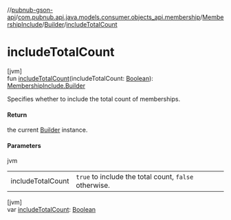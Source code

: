//[pubnub-gson-api](../../../../index.md)/[com.pubnub.api.java.models.consumer.objects_api.membership](../../index.md)/[MembershipInclude](../index.md)/[Builder](index.md)/[includeTotalCount](include-total-count.md)

# includeTotalCount

[jvm]\
fun [includeTotalCount](include-total-count.md)(includeTotalCount: [Boolean](https://kotlinlang.org/api/core/kotlin-stdlib/kotlin/-boolean/index.html)): [MembershipInclude.Builder](index.md)

Specifies whether to include the total count of memberships.

#### Return

the current [Builder](index.md) instance.

#### Parameters

jvm

| | |
|---|---|
| includeTotalCount | `true` to include the total count, `false` otherwise. |

[jvm]\
var [includeTotalCount](include-total-count.md): [Boolean](https://kotlinlang.org/api/core/kotlin-stdlib/kotlin/-boolean/index.html)
